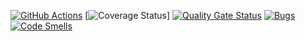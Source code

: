 [![GitHub Actions](https://github.com/rensffz/project/actions/workflows/main.yml/badge.svg)](https://github.com/rensffz/project/actions/workflows/main.yml)
[![Coverage Status](https://coveralls.io/repos/github/rensffz/project/badge.svg?branch=main)]
[![Quality Gate Status](https://sonarcloud.io/api/project_badges/measure?project=rensffz_project&metric=alert_status)](https://sonarcloud.io/summary/new_code?id=rensffz_project)
[![Bugs](https://sonarcloud.io/api/project_badges/measure?project=rensffz_project&metric=bugs)](https://sonarcloud.io/summary/new_code?id=rensffz_project)
[![Code Smells](https://sonarcloud.io/api/project_badges/measure?project=rensffz_project&metric=code_smells)](https://sonarcloud.io/summary/new_code?id=rensffz_project)
